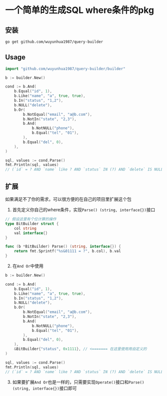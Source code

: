 # 一个简单的生成SQL where条件的pkg

## 安装

``` bash
go get github.com/wuyunhua1987/query-builder
```

## Usage

```go
import "github.com/wuyunhua1987/query-builder/builder"

b := builder.New()

cond := b.And(
    b.Equal("id", 1),
    b.Like("name", "a", true, true),
    b.In("status", "1,2"),
    b.NULL("delete"),
    b.Or(
        b.NotEqual("email", "a@b.com"),
        b.NotIn("state", "2,3"),
        b.And(
            b.NotNULL("phone"),
            b.Equal("tel", "01"),
        ),
        b.Equal("del", 0),
    ),
)

sql, values := cond.Parse()
fmt.Println(sql, values)
// (`id` = ? AND `name` like ? AND `status` IN (?) AND `delete` IS NULL AND (`email` <> ? OR `state` <> ? OR (`phone` IS NOT NULL AND `tel` = ?) OR `del` = ?)) [1 %a% 1,2 a@b.com 2,3 01 0]
```

## 扩展

如果满足不了你的需求，可以很方便的在自己的项目里扩展这个包

1. 首先定义你自己的where条件，实现`Parse() (string, interface{})`接口

```go
// 假设这里有个位计算的操作
type BitBuilder struct {
	col string
	val interface{}
}

func (b *BitBuilder) Parse() (string, interface{}) {
	return fmt.Sprintf("%s&01111 = ?", b.col), b.val
}
```

2. 在`And Or`中使用

```go
b := builder.New()

cond := b.And(
    b.Equal("id", 1),
    b.Like("name", "a", true, true),
    b.In("status", "1,2"),
    b.NULL("delete"),
    b.Or(
        b.NotEqual("email", "a@b.com"),
        b.NotIn("state", "2,3"),
        b.And(
            b.NotNULL("phone"),
            b.Equal("tel", "01"),
        ),
        b.Equal("del", 0),
    ),
    &BitBuilder{"status", 0x1111}, // <======= 在这里使用用自定义的
)

sql, values := cond.Parse()
fmt.Println(sql, values)
// (`id` = ? AND `name` like ? AND `status` IN (?) AND `delete` IS NULL AND (`email` <> ? OR `state` <> ? OR (`phone` IS NOT NULL AND `tel` = ?) OR `del` = ?) AND status&01111 = ?) [1 %a% 1,2 a@b.com 2,3 01 0 4369]
```

3. 如果要扩展`And Or`也是一样的，只需要实现`Operate()`接口和`Parse() (string, interface{})`接口即可
